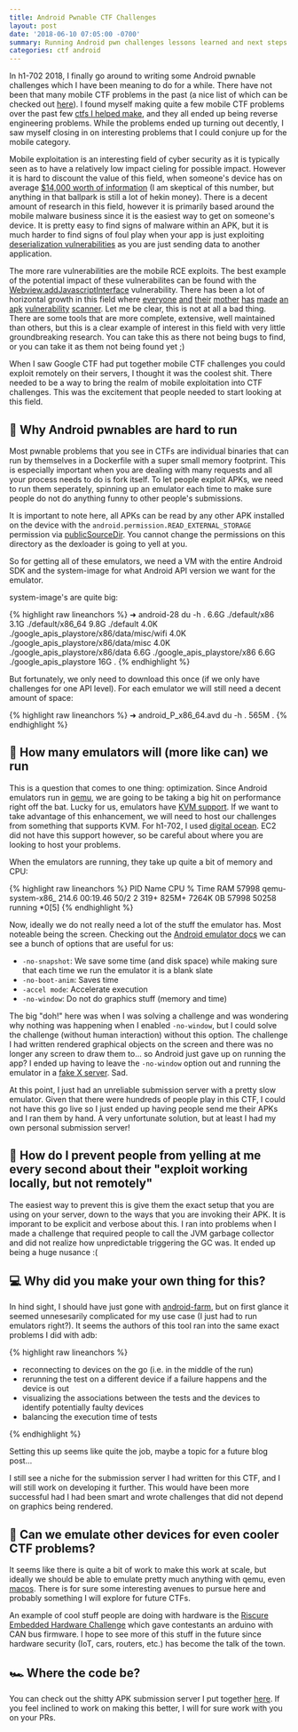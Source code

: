 ```yaml
---
title: Android Pwnable CTF Challenges
layout: post
date: '2018-06-10 07:05:00 -0700'
summary: Running Android pwn challenges lessons learned and next steps
categories: ctf android
---
```


In h1-702 2018, I finally go around to writing some Android pwnable challenges which I have been meaning to do for a while. There have not been that many mobile CTF problems in the past (a nice list of which can be checked out [here](https://github.com/xtiankisutsa/awesome-mobile-CTF)). I found myself making quite a few mobile CTF problems over the past few [ctfs I helped make](/ctf/hackerone/2018/06/10/making-h1-ctfs/), and they all ended up being reverse engineering problems. While the problems ended up turning out decently, I saw myself closing in on interesting problems that I could conjure up for the mobile category. 

Mobile exploitation is an interesting field of cyber security as it is typically seen as to have a relatively low impact cieling for possible impact. However  it is hard to discount the value of this field, when someone's device has on average [$14,000 worth of information](https://www.ponemon.org/blog/how-much-is-the-data-on-your-mobile-device-worth) (I am skeptical of this number, but anything in that ballpark is still a lot of hekin money). There is a decent amount of research in this field, however it is primarily based around the mobile malware business since it is the easiest way to get on someone's device. It is pretty easy to find signs of malware within an APK, but it is much harder to find signs of foul play when your app is just exploiting [deserialization vulnerabilities](https://lgtm.com/blog/android_deserialization) as you are just sending data to another application. 

The more rare vulnerabilities are the mobile RCE exploits. The best example of the potential impact of these vulnerabilites can be found with the [Webview.addJavascriptInterface](https://labs.mwrinfosecurity.com/blog/webview-addjavascriptinterface-remote-code-execution/) vulnerability. There has been a lot of horizontal growth in this field where [everyone](https://github.com/linkedin/qark) [and](https://labs.mwrinfosecurity.com/tools/drozer/) [their](https://github.com/MobSF/Mobile-Security-Framework-MobSF) [mother](https://github.com/AndroBugs/AndroBugs_Framework) [has](https://github.com/spotbugs/spotbugs) [made](https://github.com/Sable/soot) [an](https://github.com/facebook/infer) [apk](https://github.com/sonyxperiadev/ApkAnalyser) [vulnerability](https://github.com/honeynet/apkinspector) [scanner](https://github.com/honeynet/apkinspector). Let me be clear, this is not at all a bad thing. There are some tools that are more complete, extensive, well maintained than others, but this is a clear example of interest in this field with very little groundbreaking research. You can take this as there not being bugs to find, or you can take it as them not being found yet ;)

When I saw Google CTF <year> had put together mobile CTF challenges you could exploit remotely on their servers, I thought it was the coolest shit. There needed to be a way to bring the realm of mobile exploitation into CTF challenges. This was the excitement that people needed to start looking at this field.

## 👷 Why Android pwnables are hard to run

Most pwnable problems that you see in CTFs are individual binaries that can run by themselves in a Dockerfile with a super small memory footprint. This is especially important when you are dealing with many requests and all your process needs to do is fork itself. To let people exploit APKs, we need to run them seperately, spinning up an emulator each time to make sure people do not do anything funny to other people's submissions.

It is important to note here, all APKs can be read by any other APK installed on the device with the `android.permission.READ_EXTERNAL_STORAGE` permission via [publicSourceDir](https://developer.android.com/reference/android/content/pm/ApplicationInfo.html#publicSourceDir). You cannot change the permissions on this directory as the dexloader is going to yell at you. 

So for getting all of these emulators, we need a VM with the entire Android SDK and the system-image for what Android API version we want for the emulator.

system-image's are quite big:

{% highlight raw lineanchors %}
➜  android-28 du -h .
6.6G	./default/x86
3.1G	./default/x86_64
9.8G	./default
4.0K	./google_apis_playstore/x86/data/misc/wifi
4.0K	./google_apis_playstore/x86/data/misc
4.0K	./google_apis_playstore/x86/data
6.6G	./google_apis_playstore/x86
6.6G	./google_apis_playstore
16G	.
{% endhighlight %}

But fortunately, we only need to download this once (if we only have challenges for one API level). For each emulator we will still need a decent amount of space:

{% highlight raw lineanchors %}
➜  android_P_x86_64.avd du -h .
565M	.
{% endhighlight %}

## 🔢 How many emulators will (more like can) we run

This is a question that comes to one thing: optimization. Since Android emulators run in [qemu](https://www.qemu.org/), we are going to be taking a big hit on performance right off the bat. Lucky for us, emulators have [KVM support](https://developer.android.com/studio/run/emulator-acceleration). If we want to take advantage of this enhancement, we will need to host our challenges from something that supports KVM. For h1-702, I used [digital ocean](https://www.digitalocean.com/). EC2 did not have this support however, so be careful about where you are looking to host your problems. 

When the emulators are running, they take up quite a bit of memory and CPU:

{% highlight raw lineanchors %}
PID	Name		  CPU %  Time	   	  		RAM
57998   qemu-system-x86_  214.6  00:19.46  50/2   2     319+    825M+   7264K   0B      57998  50258  running   *0[5]
{% endhighlight %}

Now, ideally we do not really need a lot of the stuff the emulator has. Most noteable being the screen. Checking out the [Android emulator docs](https://developer.android.com/studio/run/emulator-commandline) we can see a bunch of options that are useful for us:

* `-no-snapshot`: We save some time (and disk space) while making sure that each time we run the emulator it is a blank slate
* `-no-boot-anim`: Saves time
* `-accel mode`: Accelerate execution
* `-no-window`: Do not do graphics stuff (memory and time)

The big "doh!" here was when I was solving a challenge and was wondering why nothing was happening when I enabled `-no-window`, but I could solve the challenge (without human interaction) without this option. The challenge I had written rendered graphical objects on the screen and there was no longer any screen to draw them to... so Android just gave up on running the app? I ended up having to leave the `-no-window` option out and running the emulator in a [fake X server](http://elementalselenium.com/tips/38-headless). Sad.

At this point, I just had an unreliable submission server with a pretty slow emulator. Given that there were hundreds of people play in this CTF, I could not have this go live so I just ended up having people send me their APKs and I ran them by hand. A very unfortunate solution, but at least I had my own personal submission server!

## 😤 How do I prevent people from yelling at me every second about their "exploit working locally, but not remotely"

The easiest way to prevent this is give them the exact setup that you are using on your server, down to the ways that you are invoking their APK. It is imporant to be explicit and verbose about this. I ran into problems when I made a challenge that required people to call the JVM garbage collector and did not realize how unpredictable triggering the GC was. It ended up being a huge nusance :(

## 💻 Why did you make your own thing for this?

In hind sight, I should have just gone with [android-farm](https://medium.com/@Malinskiy/android-ci-with-kubernetes-684713a83eec), but on first glance it seemed unnesesarily complicated for my use case (I just had to run emulators right?). It seems the authors of this tool ran into the same exact problems I did with adb:

{% highlight raw lineanchors %}

* reconnecting to devices on the go (i.e. in the middle of the run)
* rerunning the test on a different device if a failure happens and the device is out
* visualizing the associations between the tests and the devices to identify potentially faulty devices
* balancing the execution time of tests

{% endhighlight %}

Setting this up seems like quite the job, maybe a topic for a future blog post...

I still see a niche for the submission server I had written for this CTF, and I will still work on developing it further. This would have been more successful had I had been smart and wrote challenges that did not depend on graphics being rendered.

## 📱 Can we emulate other devices for even cooler CTF problems?

It seems like there is quite a bit of work to make this work at scale, but ideally we should be able to emulate pretty much anything with qemu, even [macos](https://github.com/kholia/OSX-KVM). There is for sure some interesting avenues to pursue here and probably something I will explore for future CTFs.

An example of cool stuff people are doing with hardware is the [Riscure Embedded Hardware Challenge](https://www.youtube.com/watch?v=u_U6F2Kkbb0) which gave contestants an arduino with CAN bus firmware. I hope to see more of this stuff in the future since hardware security (IoT, cars,  routers, etc.) has become the talk of the town.

## 🏎️ Where the code be?

You can check out the shitty APK submission server I put together [here](https://github.com/breadchris/apk-submission-queue). If you feel inclined to work on making this better, I will for sure work with you on your PRs.
